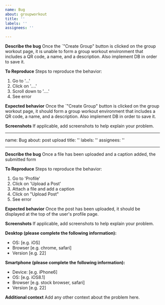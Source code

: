 ```yaml
---
name: Bug
about: groupworkout
title: ''
labels: ''
assignees: ''

---
```


**Describe the bug**
Once the `"Create Group" button is clicked on the group workout page, it is unable to form a group workout environment that includes a QR code, a name, and a description. Also implement DB in order to save it. 

**To Reproduce**
Steps to reproduce the behavior:
1. Go to '...'
2. Click on '....'
3. Scroll down to '....'
4. See error

**Expected behavior**
Once the `"Create Group" button is clicked on the group workout page, it should form a group workout environment that includes a QR code, a name, and a description. Also implement DB in order to save it. 

**Screenshots**
If applicable, add screenshots to help explain your problem.

---
name: Bug
about: post upload
title: ''
labels: ''
assignees: ''

---

**Describe the bug**
Once a file has been uploaded and a caption added, the submitted form 

**To Reproduce**
Steps to reproduce the behavior:
1. Go to 'Profile'
2. Click on 'Upload a Post'
3. Attach a file and add a caption
4. Click on "Upload Post"
5. See error

**Expected behavior**
Once the post has been uploaded, it should be displayed at the top of the user's profile page.

**Screenshots**
If applicable, add screenshots to help explain your problem.

**Desktop (please complete the following information):**
 - OS: [e.g. iOS]
 - Browser [e.g. chrome, safari]
 - Version [e.g. 22]

**Smartphone (please complete the following information):**
 - Device: [e.g. iPhone6]
 - OS: [e.g. iOS8.1]
 - Browser [e.g. stock browser, safari]
 - Version [e.g. 22]

**Additional context**
Add any other context about the problem here.
